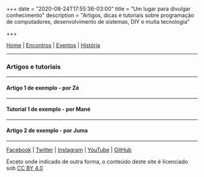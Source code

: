 +++
date = "2020-08-24T17:55:36-03:00"
title = "Um lugar para divulgar conhecimento"
description = "Artigos, dicas e tutoriais sobre programação de computadores, desenvolvimento de sistemas, DIY e muita tecnologia"

+++

[Home](index) | [Encontros](encontros.md) | [Eventos](eventos.md) | [História](historia.md)
___________________________________



### Artigos e tutoriais
___________________________________
#### Artigo 1 de exemplo - por Zé
___________________________________
#### Tutorial 1 de exemplo - por Mané
___________________________________
#### Artigo 2 de exemplo - por Juma

_______________________________________

[Facebook](https://www.facebook.com/abcmakerspace) | 
[Twitter](https://twitter.com/abcmakerspace) | 
[Instagram](https://www.instagram.com/abcmakerspace/) | 
[YouTube](https://www.youtube.com/channel/UC-llGrye7YYeCX0gTKFbILQ) | 
[GitHub](https://github.com/ABCMakerspace)

Exceto onde indicado de outra forma, o conteúdo deste site é licenciado sob [CC BY 4.0](https://creativecommons.org/licenses/by/4.0/)



